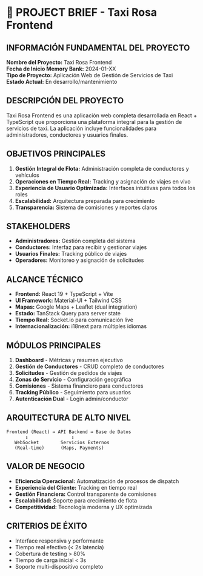 # 🚖 PROJECT BRIEF - Taxi Rosa Frontend

## INFORMACIÓN FUNDAMENTAL DEL PROYECTO

**Nombre del Proyecto:** Taxi Rosa Frontend  
**Fecha de Inicio Memory Bank:** 2024-01-XX  
**Tipo de Proyecto:** Aplicación Web de Gestión de Servicios de Taxi  
**Estado Actual:** En desarrollo/mantenimiento  

## DESCRIPCIÓN DEL PROYECTO

Taxi Rosa Frontend es una aplicación web completa desarrollada en React + TypeScript que proporciona una plataforma integral para la gestión de servicios de taxi. La aplicación incluye funcionalidades para administradores, conductores y usuarios finales.

## OBJETIVOS PRINCIPALES

1. **Gestión Integral de Flota:** Administración completa de conductores y vehículos
2. **Operaciones en Tiempo Real:** Tracking y asignación de viajes en vivo
3. **Experiencia de Usuario Optimizada:** Interfaces intuitivas para todos los roles
4. **Escalabilidad:** Arquitectura preparada para crecimiento
5. **Transparencia:** Sistema de comisiones y reportes claros

## STAKEHOLDERS

- **Administradores:** Gestión completa del sistema
- **Conductores:** Interfaz para recibir y gestionar viajes
- **Usuarios Finales:** Tracking público de viajes
- **Operadores:** Monitoreo y asignación de solicitudes

## ALCANCE TÉCNICO

- **Frontend:** React 19 + TypeScript + Vite
- **UI Framework:** Material-UI + Tailwind CSS
- **Mapas:** Google Maps + Leaflet (dual integration)
- **Estado:** TanStack Query para server state
- **Tiempo Real:** Socket.io para comunicación live
- **Internacionalización:** i18next para múltiples idiomas

## MÓDULOS PRINCIPALES

1. **Dashboard** - Métricas y resumen ejecutivo
2. **Gestión de Conductores** - CRUD completo de conductores
3. **Solicitudes** - Gestión de pedidos de viajes
4. **Zonas de Servicio** - Configuración geográfica
5. **Comisiones** - Sistema financiero para conductores
6. **Tracking Público** - Seguimiento para usuarios
7. **Autenticación Dual** - Login admin/conductor

## ARQUITECTURA DE ALTO NIVEL

```
Frontend (React) ↔ API Backend ↔ Base de Datos
       ↕                ↕
   WebSocket        Servicios Externos
   (Real-time)      (Maps, Payments)
```

## VALOR DE NEGOCIO

- **Eficiencia Operacional:** Automatización de procesos de dispatch
- **Experiencia del Cliente:** Tracking en tiempo real
- **Gestión Financiera:** Control transparente de comisiones
- **Escalabilidad:** Soporte para crecimiento de flota
- **Competitividad:** Tecnología moderna y UX optimizada

## CRITERIOS DE ÉXITO

- Interface responsiva y performante
- Tiempo real efectivo (< 2s latencia)
- Cobertura de testing > 80%
- Tiempo de carga inicial < 3s
- Soporte multi-dispositivo completo 